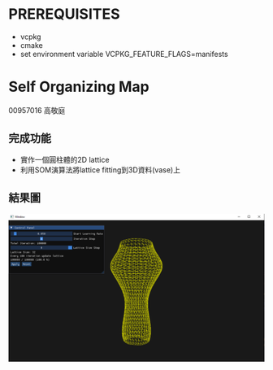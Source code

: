 # PREREQUISITES
- vcpkg
- cmake
- set environment variable VCPKG_FEATURE_FLAGS=manifests  

# Self Organizing Map
00957016 高敬庭

## 完成功能
+ 實作一個圓柱體的2D lattice
+ 利用SOM演算法將lattice fitting到3D資料(vase)上  

## 結果圖
![alt text](image.png)